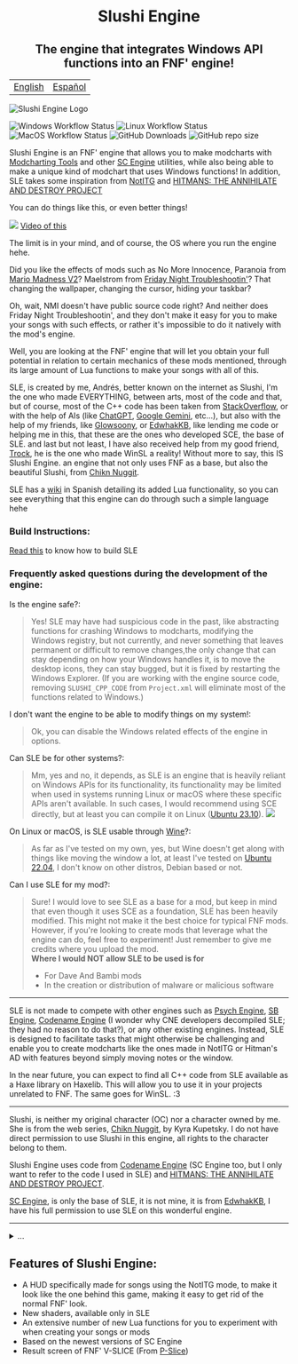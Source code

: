 <h1 align="center">Slushi Engine</h1>
<h2 align="center">The engine that integrates Windows API functions into an FNF' engine!</h2>

<table align="center">
    <tr>
        <td><a href="./README.md">English<a></td>
        <td><a href="./README_ES.md">Español</a></td>
    </tr>
</table>

![Slushi Engine Logo](https://github.com/Slushi-Github/Slushi-Engine/blob/main/docs/readmeImages/SlushiEngineLogo.png)

![Windows Workflow Status](https://img.shields.io/github/actions/workflow/status/Slushi-Github/Slushi-Engine/.github%2Fworkflows%2Fwindows.yml?label=Windows)
![Linux Workflow Status](https://img.shields.io/github/actions/workflow/status/Slushi-Github/Slushi-Engine/.github%2Fworkflows%2Flinux.yml?label=Linux)
![MacOS Workflow Status](https://img.shields.io/github/actions/workflow/status/Slushi-Github/Slushi-Engine/.github%2Fworkflows%2Fmacos.yml?label=MacOS)
![GitHub Downloads](https://img.shields.io/github/downloads/Slushi-Github/Slushi-Engine/total) 
![GitHub repo size](https://img.shields.io/github/repo-size/Slushi-Github/Slushi-Engine)


Slushi Engine is an FNF' engine that allows you to make modcharts with [Modcharting Tools](https://github.com/EdwhakKB/FNF-Modcharting-Tools) and other [SC Engine](https://github.com/EdwhakKB/SC-SP-ENGINE) utilities, while also being able to make a unique kind of modchart that uses Windows functions!
In addition, SLE takes some inspiration from [NotITG](https://www.noti.tg/) and [HITMANS: THE ANNIHILATE AND DESTROY PROJECT](https://gamebanana.com/mods/453997)

You can do things like this, or even better things!

![](https://github.com/Slushi-Github/Slushi-Engine/blob/main/docs/readmeImages/VideoDemonstration0.gif)
[Video of this](https://youtu.be/lT-9rTg6f_o?si=8srv0LmbzZ6avGgb)

The limit is in your mind, and of course, the OS where you run the engine hehe.

Did you like the effects of mods such as No More Innocence, Paranoia from [Mario Madness V2](https://gamebanana.com/mods/359554)? Maelstrom from [Friday Night Troubleshootin'](https://gamebanana.com/mods/320006)?
That changing the wallpaper, changing the cursor, hiding your taskbar?

Oh, wait, NMI doesn't have public source code right? And neither does Friday Night Troubleshootin', and they don't make it easy for you to make your songs with such effects, or rather it's impossible to do it natively with the mod's engine. 

Well, you are looking at the FNF' engine that will let you obtain your full potential in relation to certain mechanics of these mods mentioned, through its large amount of Lua functions to make your songs with all of this.

SLE, is created by me, Andrés, better known on the internet as Slushi, I'm the one who made EVERYTHING, between arts, most of the code and that, but of course, most of the C++ code has been taken from [StackOverflow](https://stackoverflow.com/), or with the help of AIs (like [ChatGPT](https://chatgpt.com/), [Google Gemini](https://gemini.google.com/app), etc...), but also with the help of my friends, like [Glowsoony](https://github.com/glowsoony), or [EdwhakKB](https://github.com/EdwhakKB), like lending me code or helping me in this, that these are the ones who developed SCE, the base of SLE.
and last but not least, I have also received help from my good friend, [Trock](https://github.com/Gametrock), he is the one who made WinSL a reality!
Without more to say, this IS Slushi Engine. an engine that not only uses FNF as a base, but also the beautiful Slushi, from [Chikn Nuggit](https://twitter.com/chikn_nuggit?t=YohD2quSHtamaiJyzT-FOA&s=09).

SLE has a [wiki](https://github.com/Slushi-Github/Slushi-Engine/tree/main/docs/development/SLELuaSpanish) in Spanish detailing its added Lua functionality, so you can see everything that this engine can do through such a simple language hehe

### Build Instructions:

[Read this](https://github.com/Slushi-Github/Slushi-Engine/blob/main/docs/development/BuildInstructions.md) to know how to build SLE

### Frequently asked questions during the development of the engine:

Is the engine safe?:
> Yes! SLE may have had suspicious code in the past, like abstracting functions for crashing Windows to modcharts, modifying the Windows registry, but not currently, and never something that leaves permanent or difficult to remove changes,the only change that can stay depending on how your Windows handles it, is to move the desktop icons, they can stay bugged, but it is fixed by restarting the Windows Explorer.
(If you are working with the engine source code, removing `SLUSHI_CPP_CODE` from `Project.xml` will eliminate most of the functions related to Windows.)

I don't want the engine to be able to modify things on my system!:

> Ok, you can disable the Windows related effects of the engine in options.

Can SLE be for other systems?:
> Mm, yes and no, it depends, as SLE is an engine that is heavily reliant on Windows APIs for its functionality, its functionality may be limited when used in systems running Linux or macOS where these specific APIs aren't available. In such cases, I would recommend using SCE directly, but at least you can compile it on Linux ([Ubuntu 23.10](https://ubuntu.com/)).
![](https://github.com/Slushi-Github/Slushi-Engine/blob/main/docs/readmeImages/SLEInUbuntu.png)

On Linux or macOS, is SLE usable through [Wine](https://www.winehq.org/)?:
> As far as I've tested on my own, yes, but Wine doesn't get along with things like moving the window a lot, at least I've tested on [Ubuntu 22.04](https://ubuntu.com/), I don't know on other distros, Debian based or not.

Can I use SLE for my mod?:
> Sure! I would love to see SLE as a base for a mod, but keep in mind that even though it uses SCE as a foundation, SLE has been heavily modified. This might not make it the best choice for typical FNF mods. However, if you're looking to create mods that leverage what the engine can do, feel free to experiment! Just remember to give me credits where you upload the mod.\
> **Where I would NOT allow SLE to be used is for**
> - For Dave And Bambi mods
> - In the creation or distribution of malware or malicious software

----
SLE is not made to compete with other engines such as [Psych Engine](https://github.com/ShadowMario/FNF-PsychEngine), [SB Engine](https://github.com/Stefan2008Git/FNF-SB-Engine), [Codename Engine](https://github.com/FNF-CNE-Devs/CodenameEngine) (I wonder why CNE developers decompiled SLE; they had no reason to do that?), or any other existing engines. Instead, SLE is designed to facilitate tasks that might otherwise be challenging and enable you to create modcharts like the ones made in NotITG or Hitman's AD with features beyond simply moving notes or the window.

In the near future, you can expect to find all C++ code from SLE available as a Haxe library on Haxelib. This will allow you to use it in your projects unrelated to FNF. The same goes for WinSL. :3

----

Slushi, is neither my original character (OC) nor a character owned by me. She is from the web series, [Chikn Nuggit](https://twitter.com/chikn_nuggit?t=YohD2quSHtamaiJyzT-FOA&s=09), by Kyra Kupetsky. I do not have direct permission to use Slushi in this engine, all rights to the character belong to them.

Slushi Engine uses code from [Codename Engine](https://github.com/FNF-CNE-Devs/CodenameEngine) (SC Engine too, but I only want to refer to the code I used in SLE) and [HITMANS: THE ANNIHILATE AND DESTROY PROJECT](https://gamebanana.com/mods/453997).

[SC Engine](https://github.com/EdwhakKB/SC-SP-ENGINE), is only the base of SLE, it is not mine, it is from [EdwhakKB](https://github.com/EdwhakKB), I have his full permission to use SLE on this wonderful engine.

----

<details>
<summary>...</summary>
"Gracias [...] por siempre apoyarme en este proyecto desde que se me ocurrio la idea de iniciarlo, y tambien a ti [...], incluso si ya no estas en este mundo." 
- Andrés.
</details>

## Features of Slushi Engine:
- A HUD specifically made for songs using the NotITG mode, to make it look like the one behind this game, making it easy to get rid of the normal FNF' look.
- New shaders, available only in SLE
- An extensive number of new Lua functions for you to experiment with when creating your songs or mods
- Based on the newest versions of SC Engine
- Result screen of FNF' V-SLICE (From [P-Slice](https://github.com/mikolka9144/P-Slice))
